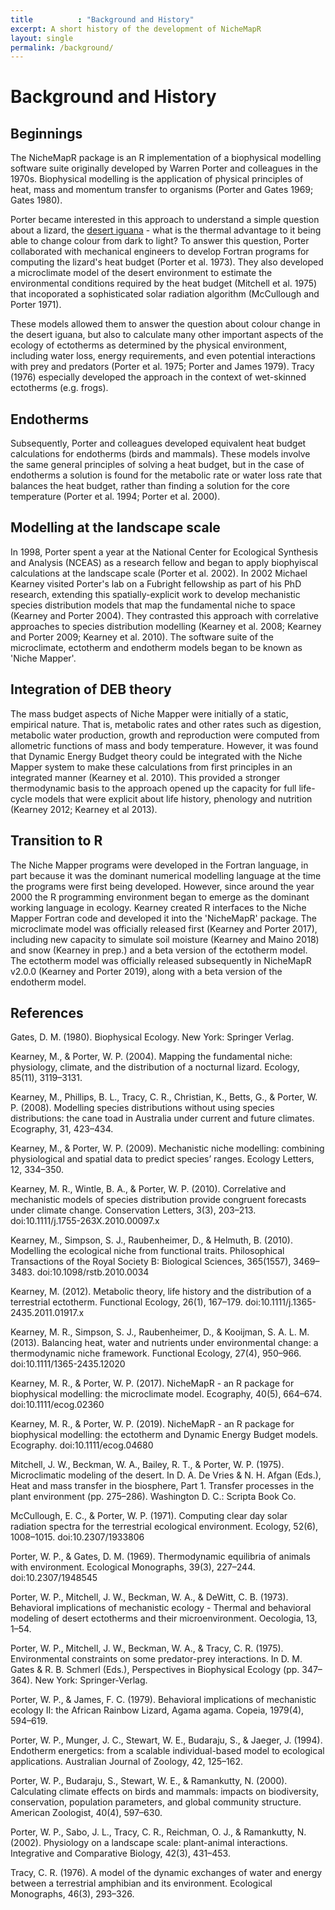 ```yaml
---
title          : "Background and History"
excerpt: A short history of the development of NicheMapR
layout: single
permalink: /background/
---
```

<h1>Background and History</h1>
<p>
<h2>Beginnings</h2>
<p>
The NicheMapR package is an R implementation of a biophysical modelling software suite originally developed by Warren Porter and colleagues in the 1970s. Biophysical modelling is the application of physical principles of heat, mass and momentum transfer to organisms (Porter and Gates 1969; Gates 1980). 
<p>
Porter became interested in this approach to understand a simple question about a lizard, the <a href="https://en.wikipedia.org/wiki/Desert_iguana">desert iguana</a>  - what is the thermal advantage to it being able to change colour from dark to light? To answer this question, Porter collaborated with mechanical engineers to develop Fortran programs for computing the lizard's heat budget (Porter et al. 1973). They also developed a microclimate model of the desert environment to estimate the environmental conditions required by the heat budget (Mitchell et al. 1975) that incoporated a sophisticated solar radiation algorithm (McCullough and Porter 1971). 
<p>
These models allowed them to answer the question about colour change in the desert iguana, but also to calculate many other important aspects of the ecology of ectotherms as determined by the physical environment, including water loss, energy requirements, and even potential interactions with prey and predators (Porter et al. 1975; Porter and James 1979). Tracy (1976) especially developed the approach in the context of wet-skinned ectotherms (e.g. frogs).
<p>
<h2>Endotherms</h2>
<p>
Subsequently, Porter and colleagues developed equivalent heat budget calculations for endotherms (birds and mammals). These models involve the same general principles of solving a heat budget, but in the case of endotherms a solution is found for the metabolic rate or water loss rate that balances the heat budget, rather than finding a solution for the core temperature (Porter et al. 1994; Porter et al. 2000).
<p>
<h2>Modelling at the landscape scale</h2>
<p>
In 1998, Porter spent a year at the National Center for Ecological Synthesis and Analysis (NCEAS) as a research fellow and began to apply biophyiscal calculations at the landscape scale (Porter et al. 2002). In 2002 Michael Kearney visited Porter's lab on a Fubright fellowship as part of his PhD research, extending this spatially-explicit work to develop mechanistic species distribution models that map the fundamental niche to space (Kearney and Porter 2004). They contrasted this approach with correlative approaches to species distribution modelling (Kearney et al. 2008; Kearney and Porter 2009; Kearney et al. 2010). The software suite of the microclimate, ectotherm and endotherm models began to be known as 'Niche Mapper'.
<p>
<h2>Integration of DEB theory</h2>
<p>
The mass budget aspects of Niche Mapper were initially of a static, empirical nature. That is, metabolic rates and other rates such as digestion, metabolic water production, growth and reproduction were computed from allometric functions of mass and body temperature. However, it was found that Dynamic Energy Budget theory could be integrated with the Niche Mapper system to make these calculations from first principles in an integrated manner (Kearney et al. 2010). This provided a stronger thermodynamic basis to the approach opened up the capacity for full life-cycle models that were explicit about life history, phenology and nutrition (Kearney 2012; Kearney et al 2013).
<p>
<h2>Transition to R</h2>
<p>
The Niche Mapper programs were developed in the Fortran language, in part because it was the dominant numerical modelling language at the time the programs were first being developed. However, since around the year 2000 the R programming environment began to emerge as the dominant working language in ecology. Kearney created R interfaces to the Niche Mapper Fortran code and developed it into the 'NicheMapR' package. The microclimate model was officially released first (Kearney and Porter 2017), including new capacity to simulate soil moisture (Kearney and Maino 2018) and snow (Kearney in prep.) and a beta version of the ectotherm model. The ectotherm model was officially released subsequently in NicheMapR v2.0.0 (Kearney and Porter 2019), along with a beta version of the endotherm model.
<p>
<h2>References</h2>
<p>
Gates, D. M. (1980). Biophysical Ecology. New York: Springer Verlag.
<p>
Kearney, M., & Porter, W. P. (2004). Mapping the fundamental niche: physiology, climate, and the distribution of a nocturnal lizard. Ecology, 85(11), 3119–3131.
<p>
Kearney, M., Phillips, B. L., Tracy, C. R., Christian, K., Betts, G., & Porter, W. P. (2008). Modelling species distributions without using species distributions: the cane toad in Australia under current and future climates. Ecography, 31, 423–434.
<p>
Kearney, M., & Porter, W. P. (2009). Mechanistic niche modelling: combining physiological and spatial data to predict species’ ranges. Ecology Letters, 12, 334–350.
<p>
Kearney, M. R., Wintle, B. A., & Porter, W. P. (2010). Correlative and mechanistic models of species distribution provide congruent forecasts under climate change. Conservation Letters, 3(3), 203–213. doi:10.1111/j.1755-263X.2010.00097.x
<p>
Kearney, M., Simpson, S. J., Raubenheimer, D., & Helmuth, B. (2010). Modelling the ecological niche from functional traits. Philosophical Transactions of the Royal Society B: Biological Sciences, 365(1557), 3469–3483. doi:10.1098/rstb.2010.0034
<p>
Kearney, M. (2012). Metabolic theory, life history and the distribution of a terrestrial ectotherm. Functional Ecology, 26(1), 167–179. doi:10.1111/j.1365-2435.2011.01917.x
<p>
Kearney, M. R., Simpson, S. J., Raubenheimer, D., & Kooijman, S. A. L. M. (2013). Balancing heat, water and nutrients under environmental change: a thermodynamic niche framework. Functional Ecology, 27(4), 950–966. doi:10.1111/1365-2435.12020
<p>
Kearney, M. R., & Porter, W. P. (2017). NicheMapR - an R package for biophysical modelling: the microclimate model. Ecography, 40(5), 664–674. doi:10.1111/ecog.02360
<p>
Kearney, M. R., & Porter, W. P. (2019). NicheMapR - an R package for biophysical modelling: the ectotherm and Dynamic Energy Budget models. Ecography. doi:10.1111/ecog.04680
<p>
Mitchell, J. W., Beckman, W. A., Bailey, R. T., & Porter, W. P. (1975). Microclimatic modeling of the desert. In D. A. De Vries & N. H. Afgan (Eds.), Heat and mass transfer in the biosphere, Part 1. Transfer processes in the plant environment (pp. 275–286). Washington D. C.: Scripta Book Co.
<p>
McCullough, E. C., & Porter, W. P. (1971). Computing clear day solar radiation spectra for the terrestrial ecological environment. Ecology, 52(6), 1008–1015. doi:10.2307/1933806
<p>
Porter, W. P., & Gates, D. M. (1969). Thermodynamic equilibria of animals with environment. Ecological Monographs, 39(3), 227–244. doi:10.2307/1948545
<p>
Porter, W. P., Mitchell, J. W., Beckman, W. A., & DeWitt, C. B. (1973). Behavioral implications of mechanistic ecology - Thermal and behavioral modeling of desert ectotherms and their microenvironment. Oecologia, 13, 1–54.
<p>
Porter, W. P., Mitchell, J. W., Beckman, W. A., & Tracy, C. R. (1975). Environmental constraints on some predator-prey interactions. In D. M. Gates & R. B. Schmerl (Eds.), Perspectives in Biophysical Ecology (pp. 347–364). New York: Springer-Verlag.
<p>
Porter, W. P., & James, F. C. (1979). Behavioral implications of mechanistic ecology II: the African Rainbow Lizard, Agama agama. Copeia, 1979(4), 594–619.
<p>
Porter, W. P., Munger, J. C., Stewart, W. E., Budaraju, S., & Jaeger, J. (1994). Endotherm energetics: from a scalable individual-based model to ecological applications. Australian Journal of Zoology, 42, 125–162.
<p>
Porter, W. P., Budaraju, S., Stewart, W. E., & Ramankutty, N. (2000). Calculating climate effects on birds and mammals: impacts on biodiversity, conservation, population parameters, and global community structure. American Zoologist, 40(4), 597–630.
<p>
Porter, W. P., Sabo, J. L., Tracy, C. R., Reichman, O. J., & Ramankutty, N. (2002). Physiology on a landscape scale: plant-animal interactions. Integrative and Comparative Biology, 42(3), 431–453.
<p>
Tracy, C. R. (1976). A model of the dynamic exchanges of water and energy between a terrestrial amphibian and its environment. Ecological Monographs, 46(3), 293–326.
